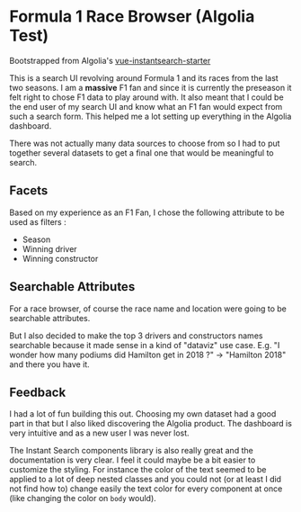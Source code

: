 # Formula 1 Race Browser (Algolia Test)

Bootstrapped from Algolia's [vue-instantsearch-starter](https://github.com/algolia/vue-instantsearch-v2-starter)

This is a search UI revolving around Formula 1 and its races from the last two seasons.
I am a **massive** F1 fan and since it is currently the preseason it felt right to chose F1 data to play around with.
It also meant that I could be the end user of my search UI and know what an F1 fan would expect from such a search form. This helped me a lot setting up everything in the Algolia dashboard.

There was not actually many data sources to choose from so I had to put together several datasets to get a final one that would be meaningful to search.

## Facets

Based on my experience as an F1 Fan, I chose the following attribute to be used as filters :

- Season
- Winning driver
- Winning constructor

## Searchable Attributes

For a race browser, of course the race name and location were going to be searchable attributes.

But I also decided to make the top 3 drivers and constructors names searchable because it made sense in a kind of "dataviz" use case. E.g. "I wonder how many podiums did Hamilton get in 2018 ?" -> "Hamilton 2018" and there you have it.

## Feedback

I had a lot of fun building this out. Choosing my own dataset had a good part in that but I also liked discovering the Algolia product. The dashboard is very intuitive and as a new user I was never lost.

The Instant Search components library is also really great and the documentation is very clear. I feel it could maybe be a bit easier to customize the styling. For instance the color of the text seemed to be applied to a lot of deep nested classes and you could not (or at least I did not find how to) change easily the text color for every component at once (like changing the color on `body` would).